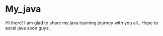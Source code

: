 # My_java
Hi there! I am glad to share my java learning journey with you all.. Hope to excel java soon guys.

